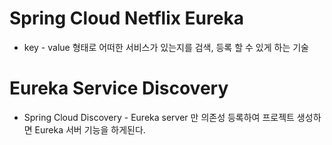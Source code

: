 
# Spring Cloud Netflix Eureka

- key - value 형태로 어떠한 서비스가 있는지를 검색, 등록 할 수 있게 하는 기술

# Eureka Service Discovery

- Spring Cloud Discovery - Eureka server 만 의존성 등록하여 프로젝트 생성하면 Eureka 서버 기능을 하게된다.
